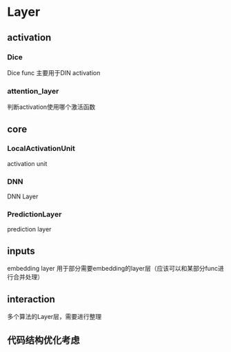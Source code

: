 # Layer

## activation
### Dice
Dice func 主要用于DIN activation

### attention_layer
判断activation使用哪个激活函数

## core
### LocalActivationUnit
activation unit

### DNN
DNN Layer

### PredictionLayer
prediction layer

## inputs
embedding layer 用于部分需要embedding的layer层（应该可以和某部分func进行合并处理）

## interaction
多个算法的Layer层，需要进行整理

## 代码结构优化考虑